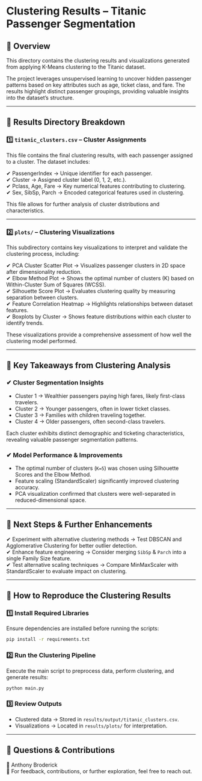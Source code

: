 # Clustering Results – Titanic Passenger Segmentation  

## 📌 Overview  
This directory contains the clustering results and visualizations generated from applying K-Means clustering to the Titanic dataset.  

The project leverages unsupervised learning to uncover hidden passenger patterns based on key attributes such as age, ticket class, and fare. The results highlight distinct passenger groupings, providing valuable insights into the dataset’s structure.

---

## 📂 Results Directory Breakdown  

### 1️⃣ `titanic_clusters.csv` – Cluster Assignments  
This file contains the final clustering results, with each passenger assigned to a cluster. The dataset includes:  

✔ PassengerIndex → Unique identifier for each passenger.  
✔ Cluster → Assigned cluster label (0, 1, 2, etc.).  
✔ Pclass, Age, Fare → Key numerical features contributing to clustering.  
✔ Sex, SibSp, Parch → Encoded categorical features used in clustering.  

This file allows for further analysis of cluster distributions and characteristics.

---

### 2️⃣ `plots/` – Clustering Visualizations  
This subdirectory contains key visualizations to interpret and validate the clustering process, including:  

✔ PCA Cluster Scatter Plot → Visualizes passenger clusters in 2D space after dimensionality reduction.  
✔ Elbow Method Plot → Shows the optimal number of clusters (K) based on Within-Cluster Sum of Squares (WCSS).  
✔ Silhouette Score Plot → Evaluates clustering quality by measuring separation between clusters.  
✔ Feature Correlation Heatmap → Highlights relationships between dataset features.  
✔ Boxplots by Cluster → Shows feature distributions within each cluster to identify trends.  

These visualizations provide a comprehensive assessment of how well the clustering model performed.

---

## 🔹 Key Takeaways from Clustering Analysis  

### ✔ Cluster Segmentation Insights  
- Cluster 1 → Wealthier passengers paying high fares, likely first-class travelers.  
- Cluster 2 → Younger passengers, often in lower ticket classes.  
- Cluster 3 → Families with children traveling together.  
- Cluster 4 → Older passengers, often second-class travelers.  

Each cluster exhibits distinct demographic and ticketing characteristics, revealing valuable passenger segmentation patterns.

### ✔ Model Performance & Improvements  
- The optimal number of clusters (`K=5`) was chosen using Silhouette Scores and the Elbow Method.  
- Feature scaling (StandardScaler) significantly improved clustering accuracy.  
- PCA visualization confirmed that clusters were well-separated in reduced-dimensional space.  

---

## 📌 Next Steps & Further Enhancements  

✔ Experiment with alternative clustering methods → Test DBSCAN and Agglomerative Clustering for better outlier detection.  
✔ Enhance feature engineering → Consider merging `SibSp` & `Parch` into a single Family Size feature.  
✔ Test alternative scaling techniques → Compare MinMaxScaler with StandardScaler to evaluate impact on clustering.  

---

## 📌 How to Reproduce the Clustering Results  

### 1️⃣ Install Required Libraries  
Ensure dependencies are installed before running the scripts:  
```bash
pip install -r requirements.txt
```  

### 2️⃣ Run the Clustering Pipeline  
Execute the main script to preprocess data, perform clustering, and generate results:  
```bash
python main.py
```  

### 3️⃣ Review Outputs  
- Clustered data → Stored in `results/output/titanic_clusters.csv`.  
- Visualizations → Located in `results/plots/` for interpretation.  

---

## 📩 Questions & Contributions  
👤 Anthony Broderick  
📩 For feedback, contributions, or further exploration, feel free to reach out.  
